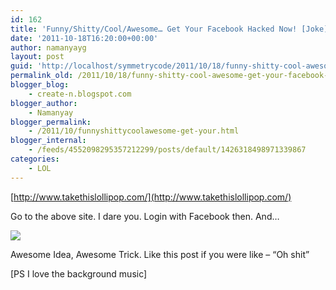 ```yaml
---
id: 162
title: 'Funny/Shitty/Cool/Awesome… Get Your Facebook Hacked Now! [Joke]'
date: '2011-10-18T16:20:00+00:00'
author: namanyayg
layout: post
guid: 'http://localhost/symmetrycode/2011/10/18/funny-shitty-cool-awesome-get-your-facebook-hacked-now-joke/'
permalink_old: /2011/10/18/funny-shitty-cool-awesome-get-your-facebook-hacked-now-joke/
blogger_blog:
    - create-n.blogspot.com
blogger_author:
    - Namanyay
blogger_permalink:
    - /2011/10/funnyshittycoolawesome-get-your.html
blogger_internal:
    - /feeds/4552098295357212299/posts/default/1426318498971339867
categories:
    - LOL
---
```


[http://www.takethislollipop.com/](http://www.takethislollipop.com/)  
  

Go to the above site. I dare you.
Login with Facebook then. And…

[![](http://3.bp.blogspot.com/-I2h0F6YZRcg/Tp2f1QZhs4I/AAAAAAAAAZE/MotP-KFc36Y/s400/TakeThisLol.png)](http://3.bp.blogspot.com/-I2h0F6YZRcg/Tp2f1QZhs4I/AAAAAAAAAZE/MotP-KFc36Y/s1600/TakeThisLol.png)

Awesome Idea, Awesome Trick. Like this post if you were like – “Oh shit”

\[PS I love the background music\]